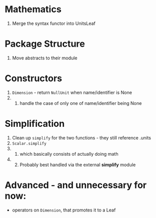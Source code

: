 
# Mathematics
1. Merge the syntax functor into UnitsLeaf

# Package Structure
1. Move abstracts to their module

# Constructors
1. `Dimension` - return `NullUnit` when name/identifier is None
1. 1. handle the case of only one of name/identifier being None

# Simplification
1. Clean up `simplify` for the two functions - they still reference .units
2. `Scalar.simplify`
3. 1. which basically consists of actually doing math
3. 2. Probably best handled via the external **simplify** module



# Advanced - and unnecessary for now:
* operators on `Dimension`, that promotes it to a Leaf

